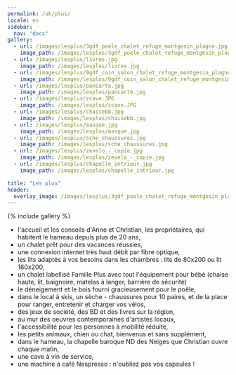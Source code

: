 ```yaml
---
permalink: /uk/plus/
locale: en
sidebar:
  nav: "docs"
gallery:
  - url: /images/lesplus/3gdf_poele_chalet_refuge_montgesin_plagne.jpg
    image_path: /images/lesplus/3gdf_poele_chalet_refuge_montgesin_plagne.jpg
  - url: /images/lesplus/livres.jpg
    image_path: /images/lesplus/livres.jpg
  - url: /images/lesplus/9gdf_coin_salon_chalet_refuge_montgesin_plagne.jpg
    image_path: /images/lesplus/9gdf_coin_salon_chalet_refuge_montgesin_plagne.jpg
  - url: /images/lesplus/pancarte.jpg
    image_path: /images/lesplus/pancarte.jpg
  - url: /images/lesplus/zcave.JPG
    image_path: /images/lesplus/zcave.JPG
  - url: /images/lesplus/chaisebb.jpg
    image_path: /images/lesplus/chaisebb.jpg
  - url: /images/lesplus/masque.jpg
    image_path: /images/lesplus/masque.jpg
  - url: /images/lesplus/sche_chaussures.jpg
    image_path: /images/lesplus/sche_chaussures.jpg
  - url: /images/lesplus/zevelo_-_copie.jpg
    image_path: /images/lesplus/zevelo_-_copie.jpg
  - url: /images/lesplus/chapelle_intrieur.jpg
    image_path: /images/lesplus/chapelle_intrieur.jpg

title: "Les plus"
header:
  overlay_image: /images/lesplus/3gdf_poele_chalet_refuge_montgesin_plagne.jpg
---
```


{% include gallery %}
       
  - l'accueil et les conseils d'Anne et Christian, les propriétaires, qui habitent le hameau depuis plus de 20 ans,    
  - un chalet prêt pour des vacances réussies,    
  - une connexion internet très haut débit par fibre optique,    
  - les lits adaptés à vos besoins dans les chambres : lits de 80x200 ou lit 160x200,    
  - un chalet labellisé Famille Plus avec tout l'équipement pour bébé (chaise haute, lit, baignoire, matelas à langer, barrière de sécurité)    
  - le déneigement et le bois fourni gracieusement pour le poêle,    
  - dans le local à skis, un sèche - chaussures pour 10 paires, et de la place pour ranger, entretenir et charger vos vélos,     
  - des jeux de société, des BD et des livres sur la région,    
  - au mur des oeuvres contemporaines d'artistes locaux,    
  - l'accessibilité pour les personnes à mobilité réduite,    
  - les petits animaux, chien ou chat, bienvenus et sans supplément,    
  - dans le hameau, la chapelle baroque ND des Neiges que Christian ouvre chaque matin,    
  - une cave à vin de service,    
  - une machine à café Nespresso : n'oubliez pas vos capsules !    
  
<p style="text-align: center;">
<script type='text/javascript'>
  var parametresWidget = {
    key : 'tftr8_fc',
    numGite : '73G148140',
    widget : 'resa',
  };
  widgetIteaGL(parametresWidget);
</script>
    
